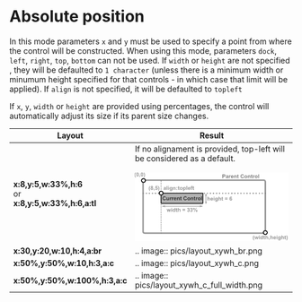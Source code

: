 # Absolute position

In this mode parameters `x` and `y` must be used to specify a point from where the control will be constructed. 
When using this mode, parameters `dock`, `left`, `right`, `top`, `bottom` can not be used. 
If `width` or `height` are not specified , they will be defaulted to `1 character` (unless there is a minimum width or minumum height specified for that controls - in which case that limit will be applied).
If `align` is not specified, it will be defaulted to `topleft` 

If `x`, `y`, `width` or `height` are provided using percentages, the control will automatically adjust its size if its parent size changes. 

| Layout                         | Result                                                                 |
|--------------------------------|------------------------------------------------------------------------|
| **x:8,y:5,w:33%,h:6**<br>or<br>**x:8,y:5,w:33%,h:6,a:tl**      |If no alignament is provided, top-left will be considered as a default.<br><br><img src="img/layout_abspos_tl.png" /> | 
| **x:30,y:20,w:10,h:4,a:br**    | .. image:: pics/layout_xywh_br.png                                     |
| **x:50%,y:50%,w:10,h:3,a:c**   | .. image:: pics/layout_xywh_c.png                                      |
| **x:50%,y:50%,w:100%,h:3,a:c** | .. image:: pics/layout_xywh_c_full_width.png                           |

